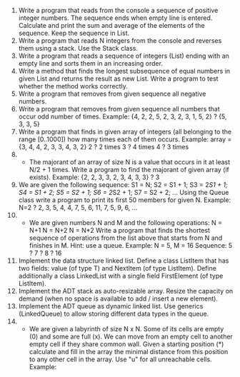 01. Write a program that reads from the console a sequence of positive integer numbers. The sequence ends when empty line is entered. Calculate and print the sum and average of the elements of the sequence. Keep the sequence in List<int>.
02. Write a program that reads N integers from the console and reverses them using a stack. Use the Stack<int> class.
03. Write a program that reads a sequence of integers (List<int>) ending with an empty line and sorts them in an increasing order.
04. Write a method that finds the longest subsequence of equal numbers in given List<int> and returns the result as new List<int>. Write a program to test whether the method works correctly.
05. Write a program that removes from given sequence all negative numbers.
06. Write a program that removes from given sequence all numbers that occur odd number of times. Example:
{4, 2, 2, 5, 2, 3, 2, 3, 1, 5, 2} ? {5, 3, 3, 5}
07. Write a program that finds in given array of integers (all belonging to the range [0..1000]) how many times each of them occurs.
Example: array = {3, 4, 4, 2, 3, 3, 4, 3, 2}
2 ? 2 times
3 ? 4 times
4 ? 3 times
08. * The majorant of an array of size N is a value that occurs in it at least N/2 + 1 times. Write a program to find the majorant of given array (if exists). Example:
{2, 2, 3, 3, 2, 3, 4, 3, 3} ? 3
09. We are given the following sequence:
S1 = N;
S2 = S1 + 1;
S3 = 2*S1 + 1;
S4 = S1 + 2;
S5 = S2 + 1;
S6 = 2*S2 + 1;
S7 = S2 + 2;
...
Using the Queue<T> class write a program to print its first 50 members for given N.
Example: N=2 ? 2, 3, 5, 4, 4, 7, 5, 6, 11, 7, 5, 9, 6, ...
10. * We are given numbers N and M and the following operations:
N = N+1
N = N+2
N = N*2
Write a program that finds the shortest sequence of operations from the list above that starts from N and finishes in M. Hint: use a queue.
Example: N = 5, M = 16
Sequence: 5 ? 7 ? 8 ? 16
11. Implement the data structure linked list. Define a class ListItem<T> that has two fields: value (of type T) and NextItem (of type ListItem<T>). Define additionally a class LinkedList<T> with a single field FirstElement (of type ListItem<T>).
12. Implement the ADT stack as auto-resizable array. Resize the capacity on demand (when no space is available to add / insert a new element).
13. Implement the ADT queue as dynamic linked list. Use generics (LinkedQueue<T>) to allow storing different data types in the queue.
14. * We are given a labyrinth of size N x N. Some of its cells are empty (0) and some are full (x). We can move from an empty cell to another empty cell if they share common wall. Given a starting position (*) calculate and fill in the array the minimal distance from this position to any other cell in the array. Use "u" for all unreachable cells. Example:
